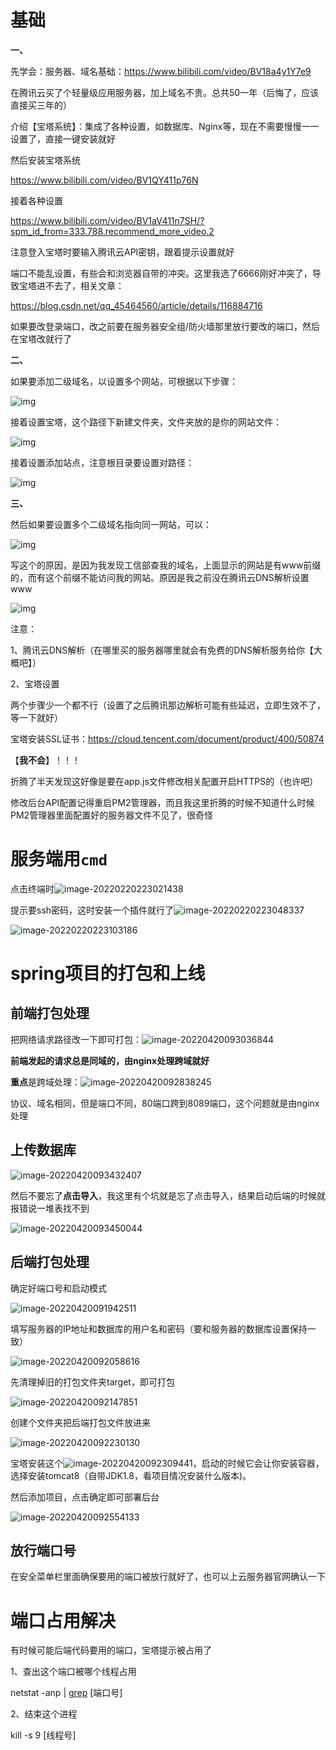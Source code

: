 # 基础

**一、**

先学会：服务器、域名基础：https://www.bilibili.com/video/BV18a4y1Y7e9

在腾讯云买了个轻量级应用服务器，加上域名不贵。总共50一年（后悔了，应该直接买三年的）

介绍【宝塔系统】：集成了各种设置，如数据库、Nginx等，现在不需要慢慢一一设置了，直接一键安装就好

然后安装宝塔系统

https://www.bilibili.com/video/BV1QY411p76N

接着各种设置

https://www.bilibili.com/video/BV1aV411n7SH/?spm_id_from=333.788.recommend_more_video.2



注意登入宝塔时要输入腾讯云API密钥，跟着提示设置就好



端口不能乱设置，有些会和浏览器自带的冲突。这里我选了6666刚好冲突了，导致宝塔进不去了，相关文章：

https://blog.csdn.net/qq_45464560/article/details/116884716

 

如果要改登录端口，改之前要在服务器安全组/防火墙那里放行要改的端口，然后在宝塔改就行了



**二、**

如果要添加二级域名，以设置多个网站，可根据以下步骤：

![img](README/wps1-16430467116861.jpg) 



接着设置宝塔，这个路径下新建文件夹，文件夹放的是你的网站文件：

![img](README/wps2-16430467145612.jpg) 

接着设置添加站点，注意根目录要设置对路径：

![img](README/wps3-16430467185193.jpg) 



 

**三、**

然后如果要设置多个二级域名指向同一网站，可以：

![img](README/wps4-16430467204584.jpg) 

写这个的原因，是因为我发现工信部查我的域名，上面显示的网站是有www前缀的，而有这个前缀不能访问我的网站。原因是我之前没在腾讯云DNS解析设置www

![img](README/wps5-16430467220925.jpg) 

注意：

1、腾讯云DNS解析（在哪里买的服务器哪里就会有免费的DNS解析服务给你【大概吧】）

2、宝塔设置

两个步骤少一个都不行（设置了之后腾讯那边解析可能有些延迟，立即生效不了，等一下就好）

 

宝塔安装SSL证书：https://cloud.tencent.com/document/product/400/50874

【**我不会**】！！！

折腾了半天发现这好像是要在app.js文件修改相关配置开启HTTPS的（也许吧）



修改后台API配置记得重启PM2管理器，而且我这里折腾的时候不知道什么时候PM2管理器里面配置好的服务器文件不见了，很奇怪

 

 

# **服务端用`cmd`**

 点击终端时![image-20220220223021438](README/image-20220220223021438.png)

提示要ssh密码，这时安装一个插件就行了![image-20220220223048337](README/image-20220220223048337.png)

![image-20220220223103186](README/image-20220220223103186.png)

#  spring项目的打包和上线

## 前端打包处理

把网络请求路径改一下即可打包：![image-20220420093036844](README/image-20220420093036844.png)

**前端发起的请求总是同域的，由nginx处理跨域就好**

**重点**是跨域处理：![image-20220420092838245](README/image-20220420092838245.png)

协议、域名相同，但是端口不同，80端口跨到8089端口，这个问题就是由nginx处理

## 上传数据库

![image-20220420093432407](README/image-20220420093432407.png)

然后不要忘了**点击导入**，我这里有个坑就是忘了点击导入，结果启动后端的时候就报错说一堆表找不到

![image-20220420093450044](README/image-20220420093450044.png)

## 后端打包处理

确定好端口号和启动模式

![image-20220420091942511](README/image-20220420091942511.png)

填写服务器的IP地址和数据库的用户名和密码（要和服务器的数据库设置保持一致）

![image-20220420092058616](README/image-20220420092058616.png)

先清理掉旧的打包文件夹target，即可打包

![image-20220420092147851](README/image-20220420092147851.png)

创建个文件夹把后端打包文件放进来

![image-20220420092230130](README/image-20220420092230130.png)

宝塔安装这个![image-20220420092309441](README/image-20220420092309441.png)，启动的时候它会让你安装容器，选择安装tomcat8（自带JDK1.8，看项目情况安装什么版本)。

然后添加项目，点击确定即可部署后台

![image-20220420092554133](README/image-20220420092554133.png)

## 放行端口号

在安全菜单栏里面确保要用的端口被放行就好了，也可以上云服务器官网确认一下



# 端口占用解决

有时候可能后端代码要用的端口，宝塔提示被占用了

1、查出这个端口被哪个线程占用

netstat -anp | [grep](https://so.csdn.net/so/search?q=grep&spm=1001.2101.3001.7020) [端口号]

2、结束这个进程

kill -s 9 [线程号]
